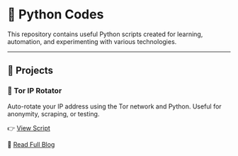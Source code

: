 # 🐍 Python Codes

This repository contains useful Python scripts created for learning, automation, and experimenting with various technologies.

---

## 📌 Projects

### 🔁 Tor IP Rotator
Auto-rotate your IP address using the Tor network and Python. Useful for anonymity, scraping, or testing.

👉 [View Script](https://github.com/itz-omkar-shinde-1432/Python_codes-/blob/main/tor-ip-rotator)

📖 [Read Full Blog]([https://your-blog-link.hashnode.dev](https://securewithomkar.hashnode.dev/tor-ip-rotator))
